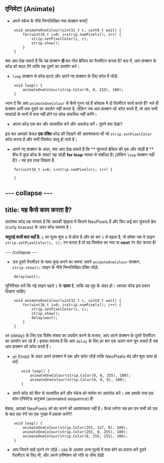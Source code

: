 ## एनिमेट! (Animate)

+ अपने स्केच के नीचे निम्नलिखित नया फंक्शन बनाएँ:

``` 
    void animateOneColour(uint32_t c, uint8_t wait) {
        for(uint16_t i=0; i<strip.numPixels(); i++) {
            strip.setPixelColor(i, c);
            strip.show();
        }
    }
```

क्या आप देख सकते हैं कि यह फ़ंक्शन **दो** बार गोल ब्रेसिज़ का पैरामीटर करता है? बाद में, आप फ़ंक्शन के कोड को बदल देंगे ताकि यह दूसरे का उपयोग करे।

+ `loop` फ़ंक्शन से कोड हटाएं और अपने नए फ़ंक्शन के लिए कॉल में जोड़ें:

```
    void loop() {
        animateOneColour(strip.Color(0, 0, 255), 100);
    }
```

ध्यान दें कि आप `animateOneColour` से कैसे गुजर रहे हैं कोष्ठक में दो पैरामीटर कार्य करते हैं? भले ही फ़ंक्शन अभी तक दूसरे का उपयोग नहीं करता है, लेकिन जब आप फ़ंक्शन को कॉल करते हैं, तो आप सभी मापदंडों के मानों में पास नहीं होने पर कोड संकलित नहीं करेंगे।

+ अपना कोड एक बार और सत्यापित करें और अपलोड करें। तुमने क्या देखा?

इस बार आपको केवल **एक पंक्ति** कोड की लिखने की आवश्यकता थी जो `strip.setPixelColor` कॉल करता है और सभी पिक्सेल चालू हो जाते है।

+ अपने नए फ़ंक्शन के अंदर, क्या आप देख सकते हैं कि ** घुंघराले ब्रेसिज़ की एक और जोड़ी है ** बीच में कुछ कोड के साथ? यह जोड़ी **for loop** नामक से संबंधित है\ (लेकिन `loop` फंक्शन नहीं है!\)। यह इस तरह दिखता है:

``` 
    for(uint16_t i=0; i<strip.numPixels(); i++) {

    }
```

--- collapse ---
---
title: यह कैसे काम करता है?
---

उपरोक्त कोड यह जांचता है कि आपकी श्रृंखला में कितने NeoPixels हैं और फिर कई बार घुंघराले ब्रेस (curly braces) के अंदर कोड चलाता है।

**चतुराई वाली बात यहाँ है:** `i` का मूल्य शुरू `0` से होता है और हर बार `1` से बढ़ता है, तो हमेशा जब ये लाइन `strip.setPixelColor(i, c);` रन करता है तो वह पिक्सेल का नया या **next** रंग सेट करता है!

--- /collapse ---

+ उस दूसरे पैरामीटर के साथ कुछ करने का समय! अपने `animateOneColour` फंक्शन, `strip.show();` लाइन के नीचे निम्नलिखित पंक्ति जोड़ें:

```
    delay(wait);
```

सुनिश्चित करें कि नई लाइन पहले `}` के **ऊपर** है, ताकि यह लूप के अंदर हो। आपका कोड इस प्रकार दिखना चाहिए:

``` 
    void animateOneColour(uint32_t c, uint8_t wait) {
        for(uint16_t i=0; i<strip.numPixels(); i++) {
            strip.setPixelColor(i, c);
            strip.show();
            delay(wait);
        }
    }
```

`देरी` (delay) के लिए एक विशेष संख्या का उपयोग करने के बजाय, आप अपने फ़ंक्शन के दूसरे पैरामीटर का उपयोग कर रहे हैं। इसका मतलब है कि आप `delay` के लिए हर बार एक अलग मान चुन सकते हैं जब आप फ़ंक्शन को कॉल करते हैं।

+ `लूप` (loop) के अंदर अपने फ़ंक्शन में एक और कॉल जोड़ें ताकि NeoPixels बंद और शुरू साथ हो पाएँ:

    ```
        void loop() {
            animateOneColour(strip.Color(0, 0, 255), 100);
            animateOneColour(strip.Color(0, 0, 0), 100);
        }
    ```

+ अपने कोड को फिर से सत्यापित करें और स्केच को फ्लोरा पर अपलोड करें। अब आपके पास एक शांत एनिमेटेड अनुक्रम (animated sequence) है!

बेशक, आपको NeoPixels को बंद करने की आवश्यकता नहीं है। कैसा लगेगा जब हम उन सभी को एक के बाद एक रंगों का एक गुच्छा में प्रकाश करेंगे?

```
    void loop() {
        animateOneColour(strip.Color(255, 127, 0), 100);
        animateOneColour(strip.Color(255, 0, 255), 100);
        animateOneColour(strip.Color(0, 255, 255), 100);
    }
```

+ आप जितने चाहें उतने रंग जोड़ें। `100` के अलावा अन्य मूल्यों में पास होने का प्रयास करें दूसरे पैरामीटर के लिए भी, और अपने एनीमेशन को गति या धीमा देखें!

